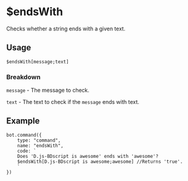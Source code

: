 # $endsWith
Checks whether a string ends with a given text.

## Usage
```$endsWith[message;text]```

### Breakdown

`message` - The message to check.

`text` - The text to check if the `message` ends with text.


## Example
```
bot.command({
    type: "command",
    name: "endsWith",
    code: `
    Does 'D.js-BDscript is awesome' ends with 'awesome'? 
    $endsWith[D.js-BDscript is awesome;awesome] //Returns 'true'.
    `
})
```
